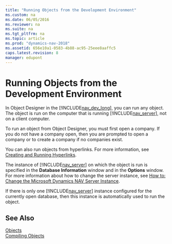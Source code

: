```yaml
---
title: "Running Objects from the Development Environment"
ms.custom: na
ms.date: 06/05/2016
ms.reviewer: na
ms.suite: na
ms.tgt_pltfrm: na
ms.topic: article
ms.prod: "dynamics-nav-2018"
ms.assetid: 656e10a1-0583-4b88-ac95-25eee8aaffc5
caps.latest.revision: 8
manager: edupont
---
```

# Running Objects from the Development Environment
In Object Designer in the [!INCLUDE[nav_dev_long](includes/nav_dev_long_md.md)], you can run any object. The object is run on the computer that is running [!INCLUDE[nav_server](includes/nav_server_md.md)], not on a client computer.  
  
 To run an object from Object Designer, you must first open a company. If you do not have a company open, then you are prompted to open a company or to create a company if no companies exist.  
  
 You can also run objects from hyperlinks. For more information, see [Creating and Running Hyperlinks](Creating-and-Running-Hyperlinks.md).  
  
 The instance of [!INCLUDE[nav_server](includes/nav_server_md.md)] on which the object is run is specified in the **Database Information** window and in the **Options** window. For more information about how to change the server instance, see [How to: Change the Microsoft Dynamics NAV Server Instance](How-to--Change-the-Microsoft-Dynamics-NAV-Server-Instance.md).  
  
 If there is only one [!INCLUDE[nav_server](includes/nav_server_md.md)] instance configured for the currently open database, then this instance is automatically used to run the object.  
  
## See Also  
 [Objects](Objects.md)   
 [Compiling Objects](Compiling-Objects.md)